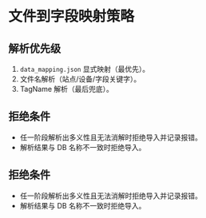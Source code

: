 # 文件到字段映射策略

## 解析优先级

1. `data_mapping.json` 显式映射（最优先）。
1. 文件名解析（站点/设备/字段关键字）。
1. TagName 解析（最后兜底）。

## 拒绝条件

- 任一阶段解析出多义性且无法消解时拒绝导入并记录报错。
- 解析结果与 DB 名称不一致时拒绝导入。

## 拒绝条件

- 任一阶段解析出多义性且无法消解时拒绝导入并记录报错。
- 解析结果与 DB 名称不一致时拒绝导入。
